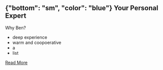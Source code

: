 {"bottom": "sm", "color": "blue"}
Your Personal Expert
----

Why Ben?

- deep experience
- warm and coopoerative
- a
- list

[Read More](/about)